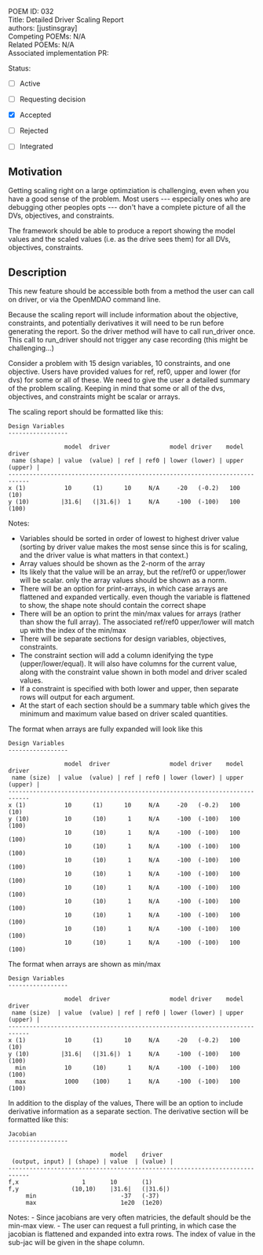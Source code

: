 POEM ID: 032  
Title: Detailed Driver Scaling Report  
authors: [justinsgray]    
Competing POEMs: N/A   
Related POEMs: N/A  
Associated implementation PR:  

Status:  

- [ ] Active  
- [ ] Requesting decision  
- [x] Accepted  
- [ ] Rejected  
- [ ] Integrated  



Motivation
----------
Getting scaling right on a large optimziation is challenging, 
even when you have a good sense of the problem. 
Most users --- especially ones who are debugging other peoples opts ---
don't have a complete picture of all the DVs, objectives, and constraints. 

The framework should be able to produce a report showing the model values and the scaled values (i.e. as the drive sees them) for all DVs, objectives, constraints. 


Description
-----------

This new feature should be accessible both from a method the user can call on driver, 
or via the OpenMDAO command line. 

Because the scaling report will include information about the objective, constraints, 
and potentially derivatives it will need to be run before generating the report. 
So the driver method will have to call run_driver once. 
This call to run_driver should not trigger any case recording (this might be challenging...)


Consider a problem with 15 design variables, 10 constraints, and one objective. 
Users have provided values for ref, ref0, upper and lower (for dvs) for some or all of these.
We need to give the user a detailed summary of the problem scaling. 
Keeping in mind that some or all of the dvs, objectives, 
and constraints might be scalar or arrays. 


The scaling report should be formatted like this: 

```
Design Variables
-----------------

                model  driver                 model driver    model  driver 
 name (shape) | value  (value) | ref | ref0 | lower (lower) | upper (upper) | 
----------------------------------------------------------------------------
x (1)           10      (1)      10     N/A     -20   (-0.2)   100    (10)    
y (10)         |31.6|   (|31.6|)  1     N/A     -100  (-100)   100    (100)    

```

Notes: 

- Variables should be sorted in order of lowest to highest driver value (sorting by driver value makes the most sense since this is for scaling, and the driver value is what matters in that context.)
- Array values should be shown as the 2-norm of the array
- Its likely that  the value will be an array, but the ref/ref0 or upper/lower will be scalar. 
  only the array values should be shown as a norm. 
- There will be an option for print-arrays, in which case arrays are flattened and expanded vertically. 
  even though the variable is flattened to show, the shape note should contain the correct shape 
- There will be an option to print the min/max values for arrays (rather than show the full array). 
  The associated ref/ref0 upper/lower will match up with the index of the min/max
- There will be separate sections for design variables, objectives, constraints. 
- The constraint section will add a column idenifying the type (upper/lower/equal). 
  It will also have columns for the current value, along with the constraint value shown in both model and driver scaled values. 
- If a constraint is specified with both lower and upper, then separate rows will output for each argument. 
- At the start of each section should be a summary table which gives the minimum and maximum value based on driver scaled quantities. 


The format when arrays are fully expanded will look like this
```
Design Variables
-----------------

                model  driver                 model driver    model  driver 
 name (size)  | value  (value) | ref | ref0 | lower (lower) | upper (upper) | 
----------------------------------------------------------------------------
x (1)           10      (1)      10     N/A     -20   (-0.2)   100    (10)    
y (10)          10      (10)      1     N/A     -100  (-100)   100    (100)    
                10      (10)      1     N/A     -100  (-100)   100    (100)    
                10      (10)      1     N/A     -100  (-100)   100    (100)    
                10      (10)      1     N/A     -100  (-100)   100    (100)    
                10      (10)      1     N/A     -100  (-100)   100    (100)    
                10      (10)      1     N/A     -100  (-100)   100    (100)    
                10      (10)      1     N/A     -100  (-100)   100    (100)    
                10      (10)      1     N/A     -100  (-100)   100    (100)    
                10      (10)      1     N/A     -100  (-100)   100    (100)    
                10      (10)      1     N/A     -100  (-100)   100    (100)    

```


The format when arrays are shown as min/max
```
Design Variables
-----------------

                model  driver                 model driver    model  driver 
 name (size)  | value  (value) | ref | ref0 | lower (lower) | upper (upper) | 
----------------------------------------------------------------------------
x (1)           10      (1)      10     N/A     -20   (-0.2)   100    (10)    
y (10)         |31.6|   (|31.6|)  1     N/A     -100  (-100)   100    (100)    
  min           10      (10)      1     N/A     -100  (-100)   100    (100)    
  max           1000    (100)     1     N/A     -100  (-100)   100    (100)    
```

In addition to the display of the values, There will be an option to include derivative information as a separate section. 
The derivative section will be formatted like this: 

```
Jacobian
-----------------

                             model    driver  
 (output, input) | (shape) | value  | (value) |
----------------------------------------------------------------------------
f,x                  1       10       (1)            
f,y               (10,10)    |31.6|   (|31.6|)        
     min                        -37   (-37)   
     max                        1e20  (1e20)  

```

Notes: 
    - Since jacobians are very often matricies, the default should be the min-max view. 
    - The user can request a full printing, in which case the jacobian is flattened and expanded into extra rows. 
      The index of value in the sub-jac will be given in the shape column.




